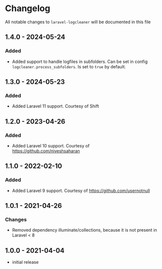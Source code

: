 # Changelog

All notable changes to `laravel-logcleaner` will be documented in this file

## 1.4.0 - 2024-05-24
### Added
- Added support to handle logfiles in subfolders. Can be set in config `logcleaner.process_subfolders`. Is set to `true` by default.

## 1.3.0 - 2024-05-23
### Added
- Added Laravel 11 support. Courtesy of Shift

## 1.2.0 - 2023-04-26
### Added
- Added Laravel 10 support. Courtesy of https://github.com/niveshsaharan

## 1.1.0 - 2022-02-10
### Added
- Added Laravel 9 support. Courtesy of https://github.com/usernotnull

## 1.0.1 - 2021-04-26
### Changes
- Removed dependency illuminate/collections, because it is not present in Laravel < 8

## 1.0.0 - 2021-04-04
- initial release
